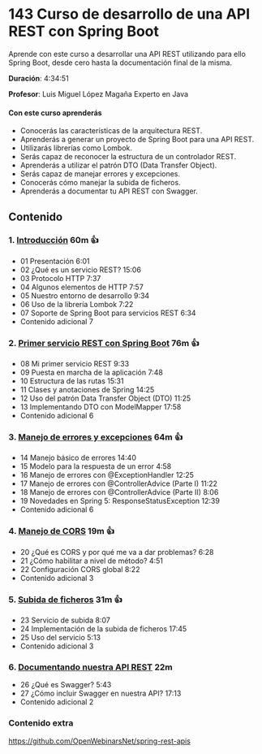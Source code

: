 # 143 Curso de desarrollo de una API REST con Spring Boot

Aprende con este curso a desarrollar una API REST utilizando para ello Spring Boot, desde cero hasta la documentación final de la misma.

**Duración**: 4:34:51

**Profesor**: Luis Miguel López Magaña Experto en Java

#### Con este curso aprenderás

* Conocerás las características de la arquitectura REST.
* Aprenderás a generar un proyecto de Spring Boot para una API REST.
* Utilizarás librerías como Lombok.
* Serás capaz de reconocer la estructura de un controlador REST.
* Aprenderás a utilizar el patrón DTO (Data Transfer Object).
* Serás capaz de manejar errores y excepciones.
* Conocerás cómo manejar la subida de ficheros.
* Aprenderás a documentar tu API REST con Swagger.

## Contenido

### 1. [Introducción](143_Curso_de_desarrollo_de_una_API_REST_con_Spring%20Boot/01_Introduccion.md) 60m :+1:

* 01 Presentación 6:01 
* 02 ¿Qué es un servicio REST? 15:06 
* 03 Protocolo HTTP 7:37 
* 04 Algunos elementos de HTTP 7:57 
* 05 Nuestro entorno de desarrollo 9:34 
* 06 Uso de la librería Lombok 7:22 
* 07 Soporte de Spring Boot para servicios REST 6:34 
* Contenido adicional  7

### 2. [Primer servicio REST con Spring Boot](143_Curso_de_desarrollo_de_una_API_REST_con_Spring%20Boot/02_Primer_servicio_REST_con_Spring_Boot.md) 76m :+1:

* 08 Mi primer servicio REST 9:33 
* 09 Puesta en marcha de la aplicación 7:48 
* 10 Estructura de las rutas 15:31 
* 11 Clases y anotaciones de Spring 14:25 
* 12 Uso del patrón Data Transfer Object (DTO) 11:25 
* 13 Implementando DTO con ModelMapper 17:58 
* Contenido adicional 6

### 3. [Manejo de errores y excepciones](143_Curso_de_desarrollo_de_una_API_REST_con_Spring%20Boot/03_Manejo_basico_de_errores.md) 64m :+1:

* 14 Manejo básico de errores 14:40 
* 15 Modelo para la respuesta de un error 4:58 
* 16 Manejo de errores con @ExceptionHandler 12:25 
* 17 Manejo de errores con @ControllerAdvice (Parte I) 11:22 
* 18 Manejo de errores con @ControllerAdvice (Parte II) 8:06 
* 19 Novedades en Spring 5: ResponseStatusException 12:39 
* Contenido adicional 6

### 4. [Manejo de CORS](143_Curso_de_desarrollo_de_una_API_REST_con_Spring%20Boot/04_Manejo_de_CORS.md) 19m :+1:

* 20 ¿Qué es CORS y por qué me va a dar problemas? 6:28 
* 21 ¿Cómo habilitar a nivel de método? 4:51 
* 22 Configuración CORS global 8:22 
* Contenido adicional 3

### 5. [Subida de ficheros](143_Curso_de_desarrollo_de_una_API_REST_con_Spring%20Boot/05_Subida_de_ficheros.md) 31m :+1:

* 23 Servicio de subida 8:07 
* 24 Implementación de la subida de ficheros 17:45 
* 25 Uso del servicio 5:13 
* Contenido adicional 3

### 6. [Documentando nuestra API REST](143_Curso_de_desarrollo_de_una_API_REST_con_Spring%20Boot/06_Documentando_nuestra_API_REST.md) 22m

* 26 ¿Qué es Swagger? 5:43 
* 27 ¿Cómo incluir Swagger en nuestra API? 17:13 
* Contenido adicional 2

### Contenido extra

   https://github.com/OpenWebinarsNet/spring-rest-apis
